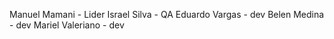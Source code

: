 Manuel Mamani - Lider
Israel Silva - QA
Eduardo Vargas - dev
Belen Medina - dev
Mariel Valeriano - dev

